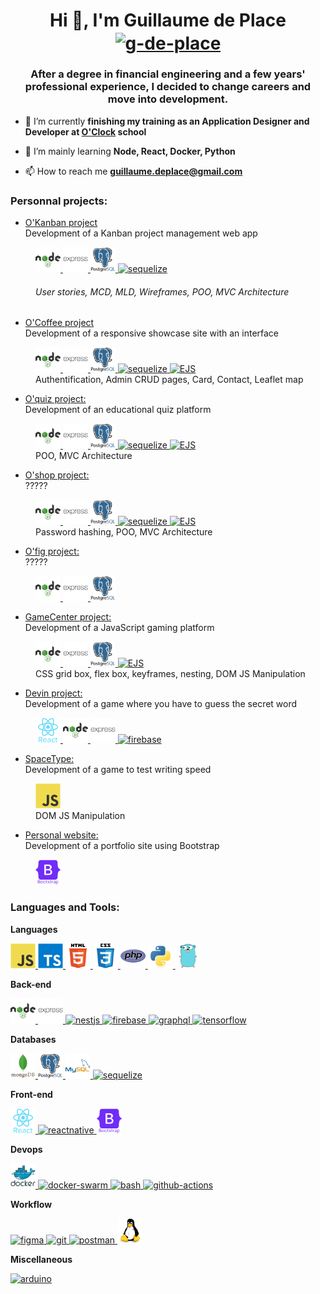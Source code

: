 <h1 align="center">Hi 👋, I'm Guillaume de Place <a href="https://linkedin.com/in/g-de-place" target="blank"><img align="center" src="https://raw.githubusercontent.com/rahuldkjain/github-profile-readme-generator/master/src/images/icons/Social/linked-in-alt.svg" alt="g-de-place" height="30" width="40" /></a>
</h1>

<h3 align="center">After a degree in financial engineering and a few years' professional experience, I decided to change careers and move into development.</h3>


   
- 🔭 I’m currently **finishing my training as an Application Designer and Developer at <a href="https://oclock.io/" target="blank">O'Clock</a> school**

- 🌱 I’m mainly learning **Node, React, Docker, Python**

- 📫 How to reach me **guillaume.deplace@gmail.com**



  
<h3 align="left">Personnal projects:</h3>
<dl>

- <dt><a href="https://github.com/gdp-stack/Oclock-projects/tree/master/Okanban" target="blank">O'Kanban project</a></dt> Development of a Kanban project management web app
<dd><a href="https://nodejs.org" target="_blank" rel="noreferrer"> <img src="https://raw.githubusercontent.com/devicons/devicon/master/icons/nodejs/nodejs-original-wordmark.svg" alt="nodejs" width="40" height="40"/> </a>
<a href="https://expressjs.com" target="_blank" rel="noreferrer"> <img src="https://raw.githubusercontent.com/devicons/devicon/master/icons/express/express-original-wordmark.svg" alt="express" width="40" height="40"/> </a>
<a href="https://www.postgresql.org" target="_blank" rel="noreferrer"> <img src="https://raw.githubusercontent.com/devicons/devicon/master/icons/postgresql/postgresql-original-wordmark.svg" alt="postgresql" width="40" height="40"/> </a>
<a href="https://sequelize.org/" target="_blank" rel="noreferrer"> <img src="https://cdn.icon-icons.com/icons2/2415/PNG/512/sequelize_original_logo_icon_146348.png" alt="sequelize" width="40" height="40"/> </a>
</dd>
<dd><h6>User stories, MCD, MLD, Wireframes, POO, MVC Architecture</h6></dd>
   
- <dt><a href="https://github.com/gdp-stack/Oclock-projects/tree/master/Ocoffee" target="blank">O'Coffee project</a></dt> Development of a responsive showcase site with an interface

<dd><a href="https://nodejs.org" target="_blank" rel="noreferrer"> <img src="https://raw.githubusercontent.com/devicons/devicon/master/icons/nodejs/nodejs-original-wordmark.svg" alt="nodejs" width="40" height="40"/> </a>
<a href="https://expressjs.com" target="_blank" rel="noreferrer"> <img src="https://raw.githubusercontent.com/devicons/devicon/master/icons/express/express-original-wordmark.svg" alt="express" width="40" height="40"/> </a>
<a href="https://www.postgresql.org" target="_blank" rel="noreferrer"> <img src="https://raw.githubusercontent.com/devicons/devicon/master/icons/postgresql/postgresql-original-wordmark.svg" alt="postgresql" width="40" height="40"/> </a>
<a href="https://sequelize.org/" target="_blank" rel="noreferrer"> <img src="https://cdn.icon-icons.com/icons2/2415/PNG/512/sequelize_original_logo_icon_146348.png" alt="sequelize" width="40" height="40"/> </a>
<a href="https://ejs.co/" target="_blank" rel="noreferrer"> <img src="https://cdn.icon-icons.com/icons2/2148/PNG/512/ejs_icon_132422.png" alt="EJS" width="40" height="40"/> </a>
</dd>
<dd>Authentification, Admin CRUD pages, Card, Contact, Leaflet map</dd>

- <dt><a href="https://github.com/gdp-stack/Oclock-projects/tree/master/Oquiz" target="blank">O'quiz project: </a></dt> Development of an educational quiz platform

<dd><a href="https://nodejs.org" target="_blank" rel="noreferrer"> <img src="https://raw.githubusercontent.com/devicons/devicon/master/icons/nodejs/nodejs-original-wordmark.svg" alt="nodejs" width="40" height="40"/> </a>
<a href="https://expressjs.com" target="_blank" rel="noreferrer"> <img src="https://raw.githubusercontent.com/devicons/devicon/master/icons/express/express-original-wordmark.svg" alt="express" width="40" height="40"/> </a>
<a href="https://www.postgresql.org" target="_blank" rel="noreferrer"> <img src="https://raw.githubusercontent.com/devicons/devicon/master/icons/postgresql/postgresql-original-wordmark.svg" alt="postgresql" width="40" height="40"/> </a>
<a href="https://sequelize.org/" target="_blank" rel="noreferrer"> <img src="https://cdn.icon-icons.com/icons2/2415/PNG/512/sequelize_original_logo_icon_146348.png" alt="sequelize" width="40" height="40"/> </a>
<a href="https://ejs.co/" target="_blank" rel="noreferrer"> <img src="https://cdn.icon-icons.com/icons2/2148/PNG/512/ejs_icon_132422.png" alt="EJS" width="40" height="40"/> </a>
</dd>
<dd>POO, MVC Architecture</dd>

- <dt><a href="https://github.com/gdp-stack/Oclock-projects/tree/master/Oshop" target="blank">O'shop project:</a></dt> ?????

<dd><a href="https://nodejs.org" target="_blank" rel="noreferrer"> <img src="https://raw.githubusercontent.com/devicons/devicon/master/icons/nodejs/nodejs-original-wordmark.svg" alt="nodejs" width="40" height="40"/> </a>
<a href="https://expressjs.com" target="_blank" rel="noreferrer"> <img src="https://raw.githubusercontent.com/devicons/devicon/master/icons/express/express-original-wordmark.svg" alt="express" width="40" height="40"/> </a>
<a href="https://www.postgresql.org" target="_blank" rel="noreferrer"> <img src="https://raw.githubusercontent.com/devicons/devicon/master/icons/postgresql/postgresql-original-wordmark.svg" alt="postgresql" width="40" height="40"/> </a>
<a href="https://sequelize.org/" target="_blank" rel="noreferrer"> <img src="https://cdn.icon-icons.com/icons2/2415/PNG/512/sequelize_original_logo_icon_146348.png" alt="sequelize" width="40" height="40"/> </a>
<a href="https://ejs.co/" target="_blank" rel="noreferrer"> <img src="https://cdn.icon-icons.com/icons2/2148/PNG/512/ejs_icon_132422.png" alt="EJS" width="40" height="40"/> </a>
</dd>
<dd>Password hashing, POO, MVC Architecture </dd>

- <dt><a href="https://github.com/gdp-stack/Oclock-projects/tree/master/Ofig" target="blank">O'fig project:</a></dt> ?????

<dd>
<a href="https://nodejs.org" target="_blank" rel="noreferrer"> <img src="https://raw.githubusercontent.com/devicons/devicon/master/icons/nodejs/nodejs-original-wordmark.svg" alt="nodejs" width="40" height="40"/> </a>
<a href="https://expressjs.com" target="_blank" rel="noreferrer"> <img src="https://raw.githubusercontent.com/devicons/devicon/master/icons/express/express-original-wordmark.svg" alt="express" width="40" height="40"/> </a>
<a href="https://www.postgresql.org" target="_blank" rel="noreferrer"> <img src="https://raw.githubusercontent.com/devicons/devicon/master/icons/postgresql/postgresql-original-wordmark.svg" alt="postgresql" width="40" height="40"/> </a>
</dd>

- <dt><a href="https://github.com/gdp-stack/Oclock-projects/tree/master/GameCenter" target="blank">GameCenter project:</a></dt> Development of a JavaScript gaming platform

<dd><a href="https://nodejs.org" target="_blank" rel="noreferrer"> <img src="https://raw.githubusercontent.com/devicons/devicon/master/icons/nodejs/nodejs-original-wordmark.svg" alt="nodejs" width="40" height="40"/> </a>
<a href="https://expressjs.com" target="_blank" rel="noreferrer"> <img src="https://raw.githubusercontent.com/devicons/devicon/master/icons/express/express-original-wordmark.svg" alt="express" width="40" height="40"/> </a> 
<a href="https://www.postgresql.org" target="_blank" rel="noreferrer"> <img src="https://raw.githubusercontent.com/devicons/devicon/master/icons/postgresql/postgresql-original-wordmark.svg" alt="postgresql" width="40" height="40"/> </a>
<a href="https://ejs.co/" target="_blank" rel="noreferrer"> <img src="https://cdn.icon-icons.com/icons2/2148/PNG/512/ejs_icon_132422.png" alt="EJS" width="40" height="40"/> </a>
</dd>
<dd>CSS grid box, flex box, keyframes, nesting, DOM JS Manipulation</dd>

- <dt><a href="https://github.com/gdp-stack/Devin/tree/main" target="blank">Devin project:</a></dt> Development of a game where you have to guess the secret word

<dd><a href="https://reactjs.org/" target="_blank" rel="noreferrer"> <img src="https://raw.githubusercontent.com/devicons/devicon/master/icons/react/react-original-wordmark.svg" alt="react" width="40" height="40"/> </a>
<a href="https://nodejs.org" target="_blank" rel="noreferrer"> <img src="https://raw.githubusercontent.com/devicons/devicon/master/icons/nodejs/nodejs-original-wordmark.svg" alt="nodejs" width="40" height="40"/> </a>
<a href="https://expressjs.com" target="_blank" rel="noreferrer"> <img src="https://raw.githubusercontent.com/devicons/devicon/master/icons/express/express-original-wordmark.svg" alt="express" width="40" height="40"/> </a> 
<a href="https://firebase.google.com/" target="_blank" rel="noreferrer"> <img src="https://www.vectorlogo.zone/logos/firebase/firebase-icon.svg" alt="firebase" width="40" height="40"/> </a> 
</dd>

- <dt><a href="https://github.com/gdp-stack/SpaceType---V3" target="blank">SpaceType:</a></dt> Development of a game to test writing speed

<dd><a href="https://developer.mozilla.org/en-US/docs/Web/JavaScript" target="_blank" rel="noreferrer"> <img src="https://raw.githubusercontent.com/devicons/devicon/master/icons/javascript/javascript-original.svg" alt="javascript" width="40" height="40"/></a></dd>
<dd>DOM JS Manipulation</dd>


- <dt><a href="https://github.com/gdp-stack/Site-perso" target="blank">Personal website:</a></dt> Development of a portfolio site using Bootstrap

<dd><a href="https://getbootstrap.com" target="_blank" rel="noreferrer"> <img src="https://raw.githubusercontent.com/devicons/devicon/master/icons/bootstrap/bootstrap-plain-wordmark.svg" alt="bootstrap" width="40" height="40"/> </a>
</dd>
</dl>

  
<h3 align="left">Languages and Tools:</h3>

**Languages**

<a href="https://developer.mozilla.org/en-US/docs/Web/JavaScript" target="_blank" rel="noreferrer"> <img src="https://raw.githubusercontent.com/devicons/devicon/master/icons/javascript/javascript-original.svg" alt="javascript" width="40" height="40"/>
<a href="https://www.typescriptlang.org/" target="_blank" rel="noreferrer"> <img src="https://raw.githubusercontent.com/devicons/devicon/master/icons/typescript/typescript-original.svg" alt="typescript" width="40" height="40"/> </a>
<a href="https://www.w3.org/html/" target="_blank" rel="noreferrer"> <img src="https://raw.githubusercontent.com/devicons/devicon/master/icons/html5/html5-original-wordmark.svg" alt="html5" width="40" height="40"/> </a>
<a href="https://www.w3schools.com/css/" target="_blank" rel="noreferrer"> <img src="https://raw.githubusercontent.com/devicons/devicon/master/icons/css3/css3-original-wordmark.svg" alt="css3" width="40" height="40"/> </a>
<a href="https://www.php.net" target="_blank" rel="noreferrer"> <img src="https://raw.githubusercontent.com/devicons/devicon/master/icons/php/php-original.svg" alt="php" width="40" height="40"/> </a>
<a href="https://www.python.org" target="_blank" rel="noreferrer"> <img src="https://raw.githubusercontent.com/devicons/devicon/master/icons/python/python-original.svg" alt="python" width="40" height="40"/> </a>
<a href="https://golang.org" target="_blank" rel="noreferrer"> <img src="https://raw.githubusercontent.com/devicons/devicon/master/icons/go/go-original.svg" alt="go" width="40" height="40"/> </a>


**Back-end**

<a href="https://nodejs.org" target="_blank" rel="noreferrer"> <img src="https://raw.githubusercontent.com/devicons/devicon/master/icons/nodejs/nodejs-original-wordmark.svg" alt="nodejs" width="40" height="40"/> </a>
<a href="https://expressjs.com" target="_blank" rel="noreferrer"> <img src="https://raw.githubusercontent.com/devicons/devicon/master/icons/express/express-original-wordmark.svg" alt="express" width="40" height="40"/> </a>
<a href="https://nestjs.com/" target="_blank" rel="noreferrer"> <img src="https://docs.nestjs.com/assets/logo-small-gradient.svg" alt="nestjs" width="40" height="40"/> </a>
<a href="https://firebase.google.com/" target="_blank" rel="noreferrer"> <img src="https://www.vectorlogo.zone/logos/firebase/firebase-icon.svg" alt="firebase" width="40" height="40"/> </a>
<a href="https://graphql.org" target="_blank" rel="noreferrer"> <img src="https://www.vectorlogo.zone/logos/graphql/graphql-icon.svg" alt="graphql" width="40" height="40"/> </a>
<a href="https://www.tensorflow.org" target="_blank" rel="noreferrer"> <img src="https://www.vectorlogo.zone/logos/tensorflow/tensorflow-icon.svg" alt="tensorflow" width="40" height="40"/> </a>


**Databases**

<a href="https://www.mongodb.com/" target="_blank" rel="noreferrer"> <img src="https://raw.githubusercontent.com/devicons/devicon/master/icons/mongodb/mongodb-original-wordmark.svg" alt="mongodb" width="40" height="40"/> </a>
<a href="https://www.postgresql.org" target="_blank" rel="noreferrer"> <img src="https://raw.githubusercontent.com/devicons/devicon/master/icons/postgresql/postgresql-original-wordmark.svg" alt="postgresql" width="40" height="40"/> </a> 
<a href="https://www.mysql.com/" target="_blank" rel="noreferrer"> <img src="https://raw.githubusercontent.com/devicons/devicon/master/icons/mysql/mysql-original-wordmark.svg" alt="mysql" width="40" height="40"/> </a>
<a href="https://sequelize.org/" target="_blank" rel="noreferrer"> <img src="https://cdn.icon-icons.com/icons2/2415/PNG/512/sequelize_original_logo_icon_146348.png" alt="sequelize" width="40" height="40"/> </a>


**Front-end**

<a href="https://reactjs.org/" target="_blank" rel="noreferrer"> <img src="https://raw.githubusercontent.com/devicons/devicon/master/icons/react/react-original-wordmark.svg" alt="react" width="40" height="40"/> </a> 
<a href="https://reactnative.dev/" target="_blank" rel="noreferrer"> <img src="https://reactnative.dev/img/header_logo.svg" alt="reactnative" width="40" height="40"/> </a>
<a href="https://getbootstrap.com" target="_blank" rel="noreferrer"> <img src="https://raw.githubusercontent.com/devicons/devicon/master/icons/bootstrap/bootstrap-plain-wordmark.svg" alt="bootstrap" width="40" height="40"/> </a>


**Devops**

<a href="https://www.docker.com/" target="_blank" rel="noreferrer"> <img src="https://raw.githubusercontent.com/devicons/devicon/master/icons/docker/docker-original-wordmark.svg" alt="docker" width="40" height="40"/> </a>
<a href="https://docs.docker.com/engine/swarm/" target="_blank" rel="noreferrer"> <img src="https://aptira.com/wp-content/uploads/2016/09/dockerswarm_logo.png" alt="docker-swarm" width="40" height="40"/> </a> 
<a href="https://www.gnu.org/software/bash/" target="_blank" rel="noreferrer"> <img src="https://www.vectorlogo.zone/logos/gnu_bash/gnu_bash-icon.svg" alt="bash" width="40" height="40"/> </a> 
<a href="https://github.com/features/actions" target="_blank" rel="noreferrer"> <img src="https://miro.medium.com/v2/resize:fit:460/1*ESWKiJH9tfrwoREcTfBqUA.png" alt="github-actions" width="40" height="40"/> </a> 


**Workflow**
 
<a href="https://www.figma.com/" target="_blank" rel="noreferrer"> <img src="https://www.vectorlogo.zone/logos/figma/figma-icon.svg" alt="figma" width="40" height="40"/> </a> 
<a href="https://git-scm.com/" target="_blank" rel="noreferrer"> <img src="https://www.vectorlogo.zone/logos/git-scm/git-scm-icon.svg" alt="git" width="40" height="40"/> </a> 
<a href="https://postman.com" target="_blank" rel="noreferrer"> <img src="https://www.vectorlogo.zone/logos/getpostman/getpostman-icon.svg" alt="postman" width="40" height="40"/> </a>
</a> <a href="https://www.linux.org/" target="_blank" rel="noreferrer"> <img src="https://raw.githubusercontent.com/devicons/devicon/master/icons/linux/linux-original.svg" alt="linux" width="40" height="40"/> </a>

 
**Miscellaneous**

<a href="https://www.arduino.cc/" target="_blank" rel="noreferrer"> <img src="https://cdn.worldvectorlogo.com/logos/arduino-1.svg" alt="arduino" width="40" height="40"/> </a>
